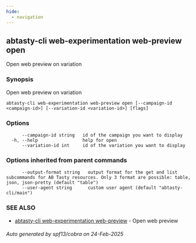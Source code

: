 ```yaml
---
hide:
  - navigation
---
```

## abtasty-cli web-experimentation web-preview open

Open web preview on variation

### Synopsis

Open web preview on variation

```
abtasty-cli web-experimentation web-preview open [--campaign-id <campaign-id>] [--variation-id <variation-id>] [flags]
```

### Options

```
      --campaign-id string   id of the campaign you want to display
  -h, --help                 help for open
      --variation-id int     id of the variation you want to display
```

### Options inherited from parent commands

```
      --output-format string   output format for the get and list subcommands for AB Tasty resources. Only 3 format are possible: table, json, json-pretty (default "table")
      --user-agent string      custom user agent (default "abtasty-cli/main")
```

### SEE ALSO

* [abtasty-cli web-experimentation web-preview](abtasty-cli_web-experimentation_web-preview.md)	 - Open web preview

###### Auto generated by spf13/cobra on 24-Feb-2025
